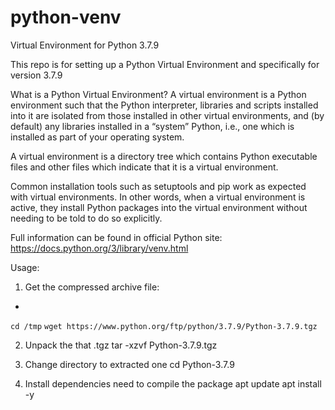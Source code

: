 # python-venv
Virtual Environment for Python 3.7.9


This repo is for setting up a Python Virtual Environment
and specifically for version 3.7.9


What is a Python Virtual Environment?
A virtual environment is a Python environment such that the Python interpreter, libraries and scripts installed into it are isolated from those installed in other virtual environments, and (by default) any libraries installed in a “system” Python, i.e., one which is installed as part of your operating system.

A virtual environment is a directory tree which contains Python executable files and other files which indicate that it is a virtual environment.

Common installation tools such as setuptools and pip work as expected with virtual environments. In other words, when a virtual environment is active, they install Python packages into the virtual environment without needing to be told to do so explicitly.

Full information can be found in official Python site:
https://docs.python.org/3/library/venv.html


Usage:
1. Get the compressed archive file:
-
`cd /tmp`
`wget https://www.python.org/ftp/python/3.7.9/Python-3.7.9.tgz`

2. Unpack the that .tgz 
tar -xzvf Python-3.7.9.tgz

3. Change directory to extracted one
cd Python-3.7.9

4. Install dependencies need to compile the package
apt update
apt install -y 

